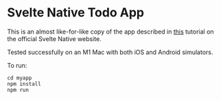 # Svelte Native Todo App

This is an almost like-for-like copy of the app described in [this](https://svelte-native.technology/tutorial) tutorial on the official Svelte Native website.

Tested successfully on an M1 Mac with both iOS and Android simulators.

To run:

```
cd myapp
npm install
npm run
```